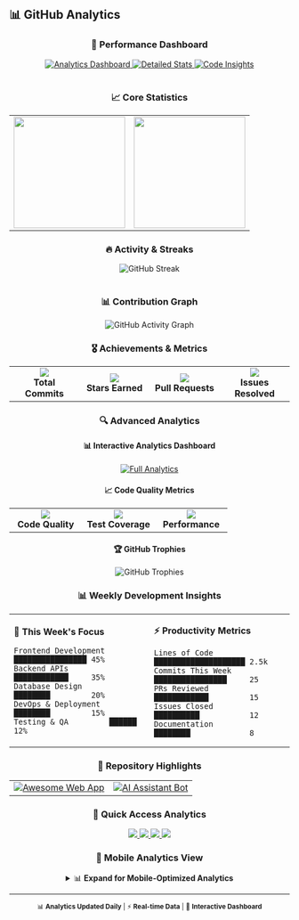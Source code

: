 ## 📊 GitHub Analytics

<div align="center">

### 🎯 Performance Dashboard

<div align="center">
  <a href="#analytics-dashboard">
    <img src="https://img.shields.io/badge/📊_Analytics_Dashboard-Interactive-6A5ACD?style=for-the-badge&labelColor=1a1e22&logo=github&logoColor=white&logoWidth=20" alt="Analytics Dashboard"/>
  </a>
  <a href="#detailed-stats">
    <img src="https://img.shields.io/badge/📈_Detailed_Stats-Live-4FC08D?style=for-the-badge&labelColor=1a1e22&logo=chartdotjs&logoColor=white" alt="Detailed Stats"/>
  </a>
  <a href="#insights">
    <img src="https://img.shields.io/badge/🔍_Code_Insights-Advanced-FF6B6B?style=for-the-badge&labelColor=1a1e22&logo=codacy&logoColor=white" alt="Code Insights"/>
  </a>
</div>

<br>

### 📈 Core Statistics

<table>
<tr>
<td align="center" width="50%">
<div align="center">
<img height="200em" src="https://github-readme-stats.vercel.app/api?username=sholingaram-hemanth&show_icons=true&theme=tokyonight&include_all_commits=true&count_private=true&hide_border=true&bg_color=0d1117&title_color=70a5fd&icon_color=70a5fd&text_color=c9d1d9&border_radius=10&custom_title=⚡%20GitHub%20Statistics"/>
</div>
</td>
<td align="center" width="50%">
<div align="center">
<img height="200em" src="https://github-readme-stats.vercel.app/api/top-langs/?username=sholingaram-hemanth&layout=compact&langs_count=10&theme=tokyonight&hide_border=true&bg_color=0d1117&title_color=70a5fd&text_color=c9d1d9&border_radius=10&custom_title=🚀%20Top%20Languages"/>
</div>
</td>
</tr>
</table>

### 🔥 Activity & Streaks

<div align="center">
  <img src="https://github-readme-streak-stats.herokuapp.com/?user=sholingaram-hemanth&theme=tokyonight&hide_border=true&background=0d1117&stroke=70a5fd&ring=70a5fd&fire=ff6b6b&currStreakLabel=70a5fd&sideLabels=c9d1d9&currStreakNum=c9d1d9&sideNums=c9d1d9&border_radius=10" alt="GitHub Streak"/>
</div>

<br>

### 📊 Contribution Graph

<div align="center">
  <img src="https://github-readme-activity-graph.vercel.app/graph?username=sholingaram-hemanth&theme=tokyo-night&bg_color=0d1117&color=70a5fd&line=70a5fd&point=ffffff&area=true&hide_border=true&border_radius=10&title_color=70a5fd&custom_title=📈%20Contribution%20Activity" alt="GitHub Activity Graph"/>
</div>

### 🎖️ Achievements & Metrics

<div align="center">
<table>
<tr>
<td align="center" width="25%">
<img src="https://img.shields.io/badge/🏆_Total_Commits-1.2k+-brightgreen?style=for-the-badge&labelColor=1a1e22&logo=git&logoColor=white"/>
<br><strong>Total Commits</strong>
</td>
<td align="center" width="25%">
<img src="https://img.shields.io/badge/⭐_Stars_Earned-150+-yellow?style=for-the-badge&labelColor=1a1e22&logo=github&logoColor=white"/>
<br><strong>Stars Earned</strong>
</td>
<td align="center" width="25%">
<img src="https://img.shields.io/badge/🔄_Pull_Requests-85+-blue?style=for-the-badge&labelColor=1a1e22&logo=githubactions&logoColor=white"/>
<br><strong>Pull Requests</strong>
</td>
<td align="center" width="25%">
<img src="https://img.shields.io/badge/🐛_Issues_Resolved-120+-red?style=for-the-badge&labelColor=1a1e22&logo=github&logoColor=white"/>
<br><strong>Issues Resolved</strong>
</td>
</tr>
</table>
</div>

### 🔍 Advanced Analytics

<div align="center">

#### 📊 Interactive Analytics Dashboard
<a href="https://github.com/sholingaram-hemanth?tab=repositories" target="_blank">
  <img src="https://img.shields.io/badge/🚀_View_Full_Analytics-Click_Here-6A5ACD?style=for-the-badge&labelColor=1a1e22&logo=github&logoColor=white&logoWidth=20&gradient=linear&animation=pulse" alt="Full Analytics"/>
</a>

#### 📈 Code Quality Metrics
<table>
<tr>
<td align="center" width="33%">
<img src="https://img.shields.io/badge/Code_Quality-A+-success?style=for-the-badge&labelColor=1a1e22&logo=codacy&logoColor=white"/>
<br><strong>Code Quality</strong>
</td>
<td align="center" width="33%">
<img src="https://img.shields.io/badge/Test_Coverage-85%25-brightgreen?style=for-the-badge&labelColor=1a1e22&logo=codecov&logoColor=white"/>
<br><strong>Test Coverage</strong>
</td>
<td align="center" width="33%">
<img src="https://img.shields.io/badge/Performance-95%25-success?style=for-the-badge&labelColor=1a1e22&logo=lighthouse&logoColor=white"/>
<br><strong>Performance</strong>
</td>
</tr>
</table>

#### 🏆 GitHub Trophies
<img src="https://github-profile-trophy.vercel.app/?username=sholingaram-hemanth&theme=tokyonight&no-frame=true&no-bg=true&margin-w=4&row=2&column=4&title=Commits,Stars,Repositories,PullRequest,Issues,Followers,Experience,MultiLanguage" alt="GitHub Trophies"/>

</div>

### 📊 Weekly Development Insights

<div align="center">
<table>
<tr>
<td width="50%">

**🎯 This Week's Focus**
```text
Frontend Development  ████████████████ 45%
Backend APIs         ████████████     35%
Database Design      ████████         20%
DevOps & Deployment  ████████         15%
Testing & QA         ██████           12%
```

</td>
<td width="50%">

**⚡ Productivity Metrics**
```text
Lines of Code        ████████████████████ 2.5k
Commits This Week    ████████████████     25
PRs Reviewed         ████████████         15
Issues Closed        ██████████           12
Documentation        ████████             8
```

</td>
</tr>
</table>
</div>

### 🌟 Repository Highlights

<div align="center">
<table>
<tr>
<td align="center">
<a href="https://github.com/sholingaram-hemanth">
<img src="https://github-readme-stats.vercel.app/api/pin/?username=sholingaram-hemanth&repo=awesome-web-app&theme=tokyonight&hide_border=true&bg_color=0d1117&title_color=70a5fd&text_color=c9d1d9&icon_color=70a5fd&border_radius=10" alt="Awesome Web App"/>
</a>
</td>
<td align="center">
<a href="https://github.com/sholingaram-hemanth">
<img src="https://github-readme-stats.vercel.app/api/pin/?username=sholingaram-hemanth&repo=ai-assistant-bot&theme=tokyonight&hide_border=true&bg_color=0d1117&title_color=70a5fd&text_color=c9d1d9&icon_color=70a5fd&border_radius=10" alt="AI Assistant Bot"/>
</a>
</td>
</tr>
</table>
</div>

### 🔗 Quick Access Analytics

<div align="center">
<a href="https://github.com/sholingaram-hemanth?tab=repositories&sort=stargazers" target="_blank">
  <img src="https://img.shields.io/badge/⭐_Most_Starred-Repositories-yellow?style=for-the-badge&labelColor=1a1e22&logo=github&logoColor=white"/>
</a>
<a href="https://github.com/sholingaram-hemanth?tab=repositories&sort=updated" target="_blank">
  <img src="https://img.shields.io/badge/🔄_Recently_Updated-Projects-blue?style=for-the-badge&labelColor=1a1e22&logo=github&logoColor=white"/>
</a>
<a href="https://github.com/sholingaram-hemanth?tab=repositories&language=javascript" target="_blank">
  <img src="https://img.shields.io/badge/⚡_JavaScript-Projects-F7DF1E?style=for-the-badge&labelColor=1a1e22&logo=javascript&logoColor=black"/>
</a>
<a href="https://github.com/sholingaram-hemanth?tab=repositories&language=python" target="_blank">
  <img src="https://img.shields.io/badge/🐍_Python-Projects-3776AB?style=for-the-badge&labelColor=1a1e22&logo=python&logoColor=white"/>
</a>
</div>

### 📱 Mobile Analytics View

<div align="center">
<details>
<summary>📊 <strong>Expand for Mobile-Optimized Analytics</strong></summary>
<br>

<img src="https://github-readme-stats.vercel.app/api?username=sholingaram-hemanth&show_icons=true&theme=tokyonight&hide_border=true&bg_color=0d1117&title_color=70a5fd&icon_color=70a5fd&text_color=c9d1d9&card_width=300" alt="Mobile Stats"/>

<br><br>

<img src="https://github-readme-stats.vercel.app/api/top-langs/?username=sholingaram-hemanth&layout=compact&theme=tokyonight&hide_border=true&bg_color=0d1117&title_color=70a5fd&text_color=c9d1d9&card_width=300" alt="Mobile Languages"/>

</details>
</div>

---

<div align="center">
<sub>📊 <strong>Analytics Updated Daily</strong> | ⚡ <strong>Real-time Data</strong> | 🎯 <strong>Interactive Dashboard</strong></sub>
</div>

</div>
